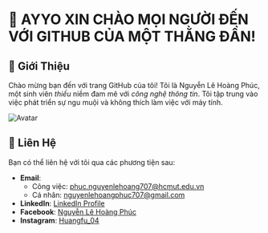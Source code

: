 # 👋 AYYO XIN CHÀO MỌI NGƯỜI ĐẾN VỚI GITHUB CỦA MỘT THẰNG ĐẦN!

## 📝 Giới Thiệu
Chào mừng bạn đến với trang GitHub của tôi! Tôi là Nguyễn Lê Hoàng Phúc, một sinh viên *thiếu* niềm đam mê với *công nghệ thông tin*. Tôi tập trung vào việc phát triển sự ngu muội và không thích làm việc với máy tính.

![Avatar](https://example.com/avatar.png) <!-- Thay URL bằng đường dẫn đến hình ảnh của bạn -->

## 💬 Liên Hệ
Bạn có thể liên hệ với tôi qua các phương tiện sau:

- **Email**:
  + Công việc: [phuc.nguyenlehoang707@hcmut.edu.vn](mailto:phuc.nguyenlehoang707@hcmut.edu.vn) 
  + Cá nhân: [nguyenlehoangphuc707@gmail.com](mailto:nguyenlehoangphuc707@gmail.com)
- **LinkedIn**: [LinkedIn Profile](https://www.linkedin.com/in/your-profile)
- **Facebook**: [Nguyễn Lê Hoàng Phúc](https://www.facebook.com/profile.php?id=100036869183564)
- **Instagram**: [Huangfu_04](https://www.instagram.com/huangfu_04/)
